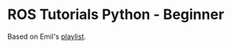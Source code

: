 # ROS Tutorials Python - Beginner

Based on Emil's [playlist](https://youtube.com/playlist?list=PLAjUtIp46jDcQb-MgFLpGqskm9iB5xfoP).